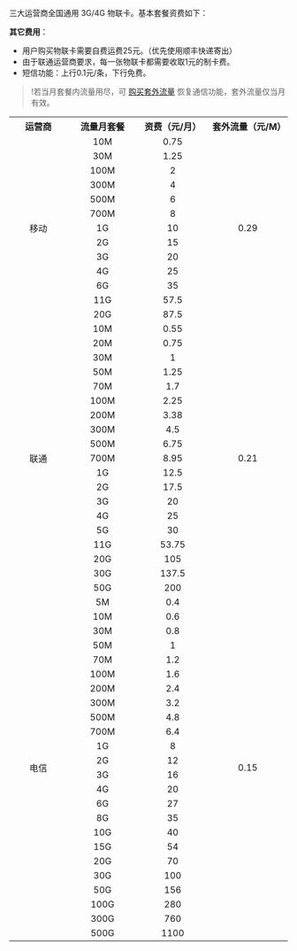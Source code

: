 三大运营商全国通用 3G/4G 物联卡。基本套餐资费如下：

**其它费用**：
- 用户购买物联卡需要自费运费25元。（优先使用顺丰快递寄出）
- 由于联通运营商要求，每一张物联卡都需要收取1元的制卡费。
- 短信功能：上行0.1元/条，下行免费。

>!若当月套餐内流量用尽，可 [购买套外流量](https://cloud.tencent.com/document/product/636/12058#.E8.B4.AD.E4.B9.B0.E5.A5.97.E5.A4.96.E6.B5.81.E9.87.8F) 恢复通信功能，套外流量仅当月有效。

<table>
    <tbody><tr>
        <th width="300px">运营商 
        </th><th width="300px">流量月套餐
          </th><th width="300px">资费（元/月）         
                </th><th width="300px">套外流量（元/M）         
   </th></tr>
   <tr>
        <td rowspan="13" align="center">移动</td> 
                <td align="center">10M    </td>
              <td align="center">0.75</td>
                <td rowspan="13" align="center">0.29</td> 
   </tr>
   <tr>
        <td align="center">30M    </td> 
                <td align="center">1.25</td>
   </tr>
   <tr>
        <td align="center">100M</td> 
                <td align="center">2</td>
   </tr>
   <tr>
        <td align="center">300M    </td> 
                <td align="center">4</td>
   </tr>
   <tr>
        <td align="center">500M</td> 
                <td align="center">6</td>
   </tr>
   <tr>
        <td align="center">700M</td> 
                <td align="center">8
</td>
   </tr>
  <tr>
        <td align="center">1G    </td> 
                <td align="center">10</td>
   </tr>
    <tr>
        <td align="center">2G    </td> 
                <td align="center">15</td>
   </tr>
    <tr>
        <td align="center">3G</td> 
                <td align="center">20</td>
   </tr>
    <tr>
        <td align="center">4G</td> 
                <td align="center">25</td>
   </tr>
    <tr>
        <td align="center">6G</td> 
                <td align="center">35</td>
   </tr>
    <tr>
        <td align="center">11G    </td> 
                <td align="center">57.5</td>
   </tr>
         <tr>
        <td align="center">20G    </td> 
                <td align="center">87.5</td>
   </tr>
  <tr>
     <td rowspan="19" align="center">联通</td> 
                <td align="center">10M    </td>
              <td align="center">0.55</td>
                <td rowspan="19" align="center">0.21</td> 
   </tr>
   <tr>
        <td align="center">20M</td> 
                <td align="center">0.75</td>
   </tr>
   <tr>
        <td align="center">30M    </td> 
                <td align="center">1</td>
   </tr>
  <tr>
        <td align="center">50M    </td> 
                <td align="center">1.25</td>
   </tr>
  <tr>
        <td align="center">70M    </td> 
                <td align="center">1.7</td>
   </tr>
  <tr>
        <td align="center">100M</td> 
                <td align="center">2.25</td>
   </tr>
  <tr>
        <td align="center">200M    </td> 
                <td align="center">3.38</td>
   </tr>
  <tr>
        <td align="center">300M</td> 
                <td align="center">4.5</td>
   </tr>
  <tr>
        <td align="center">500M    </td> 
                <td align="center">6.75</td>
   </tr>
  <tr>
        <td align="center">700M    </td> 
                <td align="center">8.95</td>
   </tr>
  <tr>
        <td align="center">1G</td> 
                <td align="center">12.5</td>
   </tr>
    <tr>
        <td align="center">2G</td> 
                <td align="center">17.5</td>
   </tr>
    <tr>
        <td align="center">3G    </td> 
                <td align="center">20</td>
   </tr>
    <tr>
        <td align="center">4G    </td> 
                <td align="center">25</td>
   </tr>
    <tr>
        <td align="center">5G</td> 
                <td align="center">30</td>
   </tr>
    <tr>
        <td align="center">11G    </td> 
                <td align="center">53.75</td>
   </tr>
     <tr>
        <td align="center">20G    </td> 
                <td align="center">105</td>
   </tr>
     <tr>
        <td align="center">30G        </td> 
                <td align="center">137.5</td>
   </tr>
     <tr>
        <td align="center">50G        </td> 
                <td align="center">200</td>
   </tr>
     <tr>
         <td rowspan="24" align="center">电信</td> 
        <td align="center">5M</td> 
                <td align="center">0.4</td>
                <td rowspan="24" align="center">0.15</td> 
   </tr>
   <tr>
        <td align="center">10M</td> 
                <td align="center">0.6</td>
   </tr>
   <tr>
        <td align="center">30M</td> 
                <td align="center">0.8</td>
   </tr>
   <tr>
        <td align="center">50M</td> 
                <td align="center">1</td>
   </tr>
   <tr>
        <td align="center">70M</td> 
                <td align="center">1.2</td>
   </tr>
   <tr>
        <td align="center">100M</td> 
                <td align="center">1.6</td>
   </tr>
   <tr>
        <td align="center">200M</td> 
                <td align="center">2.4</td>
   </tr>
   <tr>
        <td align="center">300M</td> 
                <td align="center">3.2</td>
   </tr>
   <tr>
        <td align="center">500M</td> 
                <td align="center">4.8</td>
   </tr>
   <tr>
        <td align="center">700M    </td> 
                <td align="center">6.4</td>
   </tr>
   <tr>
        <td align="center">1G</td> 
                <td align="center">8</td>
   </tr>
   <tr>
        <td align="center">2G</td> 
                <td align="center">12</td>
   </tr>
  <tr>
        <td align="center">3G</td> 
                <td align="center">16</td>
   </tr>
    <tr>
        <td align="center">4G    </td> 
                <td align="center">20</td>
   </tr>
    <tr>
        <td align="center">6G    </td> 
                <td align="center">27</td>
   </tr>
         <tr>
        <td align="center">8G</td> 
                <td align="center">35</td>
   </tr>
         <tr>
        <td align="center">10G    </td> 
                <td align="center">40</td>
   </tr>
         <tr>
        <td align="center">15G    </td> 
                <td align="center">54</td>
   </tr>
         <tr>
        <td align="center">20G</td> 
                <td align="center">70</td>
   </tr>
         <tr>
        <td align="center">30G</td> 
                <td align="center">100</td>
   </tr>
         <tr>
        <td align="center">50G    </td> 
                <td align="center">156</td>
   </tr>
         <tr>
        <td align="center">100G    </td> 
                <td align="center">280</td>
   </tr>
          <tr>
        <td align="center">300G</td> 
                <td align="center">760</td>
   </tr>
          <tr>
        <td align="center">500G</td> 
                <td align="center">1100</td>
   </tr>
</tbody></table>
